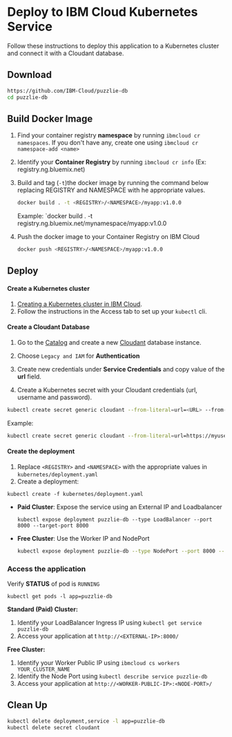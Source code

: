 # Deploy to IBM Cloud Kubernetes Service

Follow these instructions to deploy this application to a Kubernetes cluster and connect it with a Cloudant database.

## Download

```bash
https://github.com/IBM-Cloud/puzzlie-db
cd puzzlie-db
```

## Build Docker Image

1. Find your container registry **namespace** by running `ibmcloud cr namespaces`. If you don't have any, create one using `ibmcloud cr namespace-add <name>`

2. Identify your **Container Registry** by running `ibmcloud cr info` (Ex: registry.ng.bluemix.net)

3. Build and tag (`-t`)the docker image by running the command below replacing REGISTRY and NAMESPACE with he appropriate values.

   ```sh
   docker build . -t <REGISTRY>/<NAMESPACE>/myapp:v1.0.0
   ```
   Example: `docker build . -t registry.ng.bluemix.net/mynamespace/myapp:v1.0.0

4. Push the docker image to your Container Registry on IBM Cloud

   ```sh
   docker push <REGISTRY>/<NAMESPACE>/myapp:v1.0.0
   ```

## Deploy

#### Create a Kubernetes cluster

1. [Creating a Kubernetes cluster in IBM Cloud](https://console.bluemix.net/docs/containers/container_index.html#clusters).
2. Follow the instructions in the Access tab to set up your `kubectl` cli.

#### Create a Cloudant Database 

1. Go to the [Catalog](https://console.bluemix.net/catalog/) and create a new [Cloudant](https://console.bluemix.net/catalog/services/cloudant-nosql-db) database instance.

2. Choose `Legacy and IAM` for **Authentication**

3. Create new credentials under **Service Credentials** and copy value of the **url** field.

4. Create a Kubernetes secret with your Cloudant credentials (url, username and password).

```bash
kubectl create secret generic cloudant --from-literal=url=<URL> --from-literal=username=<USERNAME> --from-literal=password=<PASSWORD>
```
Example:
```bash
kubectl create secret generic cloudant --from-literal=url=https://myusername:passw0rdf@username-bluemix.cloudant.com  --from-literal=username=myusername --from-literal=password=passw0rd
```

#### Create the deployment

1. Replace `<REGISTRY>` and `<NAMESPACE>` with the appropriate values in `kubernetes/deployment.yaml`
2. Create a deployment:
  ```shell
  kubectl create -f kubernetes/deployment.yaml
  ```
- **Paid Cluster**: Expose the service using an External IP and Loadbalancer
  ```
  kubectl expose deployment puzzlie-db --type LoadBalancer --port 8000 --target-port 8000
  ```

- **Free Cluster**: Use the Worker IP and NodePort
  ```bash
  kubectl expose deployment puzzlie-db --type NodePort --port 8000 --target-port 8000
  ```

### Access the application

Verify **STATUS** of pod is `RUNNING`

```shell
kubectl get pods -l app=puzzlie-db
```

**Standard (Paid) Cluster:**

1. Identify your LoadBalancer Ingress IP using `kubectl get service puzzlie-db`
2. Access your application at t `http://<EXTERNAL-IP>:8000/`

**Free Cluster:**

1. Identify your Worker Public IP using `ibmcloud cs workers YOUR_CLUSTER_NAME`
2. Identify the Node Port using `kubectl describe service puzzlie-db`
3. Access your application at `http://<WORKER-PUBLIC-IP>:<NODE-PORT>/`


## Clean Up
```bash
kubectl delete deployment,service -l app=puzzlie-db
kubectl delete secret cloudant
```